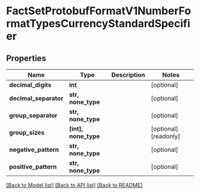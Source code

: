 # FactSetProtobufFormatV1NumberFormatTypesCurrencyStandardSpecifier


## Properties
Name | Type | Description | Notes
------------ | ------------- | ------------- | -------------
**decimal_digits** | **int** |  | [optional] 
**decimal_separator** | **str, none_type** |  | [optional] 
**group_separator** | **str, none_type** |  | [optional] 
**group_sizes** | **[int], none_type** |  | [optional] [readonly] 
**negative_pattern** | **str, none_type** |  | [optional] 
**positive_pattern** | **str, none_type** |  | [optional] 

[[Back to Model list]](../README.md#documentation-for-models) [[Back to API list]](../README.md#documentation-for-api-endpoints) [[Back to README]](../README.md)


